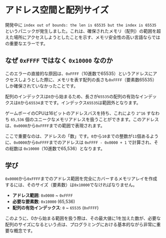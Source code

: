 # アドレス空間と配列サイズ

開発中に `index out of bounds: the len is 65535 but the index is 65535` というパニックが発生しました。これは、確保されたメモリ（配列）の範囲を超えた場所にアクセスしようとしたことを示す、メモリ安全性の高い言語ならではの重要なエラーです。

## なぜ `0xFFFF` ではなく `0x10000` なのか

このエラーの直接的な原因は、`0xFFFF`（10進数で65535）というアドレスにアクセスしようとした際に、メモリを表す配列の長さも`0xFFFF`（要素数65535）しか確保されていなかったことです。

配列のインデックスは`0`から始まるため、長さが`65535`の配列の有効なインデックスは`0`から`65534`までです。インデックス`65535`は範囲外となります。

ゲームボーイのCPUは16ビットのアドレスバスを持ち、これにより `2^16` すなわち `65,536` 個のユニークなメモリアドレスを扱うことができます。このアドレスは、`0x0000`から`0xFFFF`までの範囲で表現されます。

ここで重要なのは、アドレスの「数」です。`0`から`10`までの整数が`11`個あるように、`0x0000`から`0xFFFF`までのアドレスは `0xFFFF - 0x0000 + 1` で計算され、その総数は `0x10000`（10進数で65,536）となります。

## 学び

`0x0000`から`0xFFFF`までのアドレス範囲を完全にカバーするメモリアレイを作成するには、そのサイズ（要素数）は`0x10000`でなければなりません。

-   **アドレス範囲**: `0x0000` ~ `0xFFFF`
-   **必要な要素数**: `0x10000` (65,536)
-   **配列の有効インデックス**: `0` ~ `65535` (`0xFFFF`)

このように、0から始まる範囲を扱う際は、その最大値に1を加えた数が、必要な配列のサイズになるという点は、プログラミングにおける基本的ながら非常に重要な概念です。
